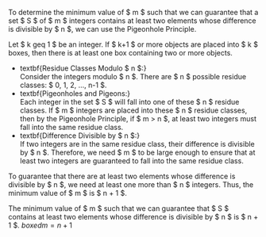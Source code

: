 To determine the minimum value of $ m $ such that we can guarantee that a set $ S $ of $ m $ integers contains at least two elements whose difference is divisible by $ n $, we can use the Pigeonhole Principle.

Let $ k geq 1 $ be an integer. If $ k+1 $ or more objects are placed into $ k $ boxes, then there is at least one box containing two or more objects.

<ul>
    <li> textbf{Residue Classes Modulo $ n $:} <br/> 
    Consider the integers modulo $ n $. There are $ n $ possible residue classes: $ 0, 1, 2, ..., n-1 $.
    <li> textbf{Pigeonholes and Pigeons:} <br/> 
    Each integer in the set $ S $ will fall into one of these $ n $ residue classes. If $ m $ integers are placed into these $ n $ residue classes, then by the Pigeonhole Principle, if $ m > n $, at least two integers must fall into the same residue class.
    <li> textbf{Difference Divisible by $ n $:} <br/> 
    If two integers are in the same residue class, their difference is divisible by $ n $. Therefore, we need $ m $ to be large enough to ensure that at least two integers are guaranteed to fall into the same residue class.
</ul>

To guarantee that there are at least two elements whose difference is divisible by $ n $, we need at least one more than $ n $ integers. Thus, the minimum value of $ m $ is $ n + 1 $.

The minimum value of $ m $ such that we can guarantee that $ S $ contains at least two elements whose difference is divisible by $ n $ is $ n + 1 $.
$boxed{m = n + 1}$
